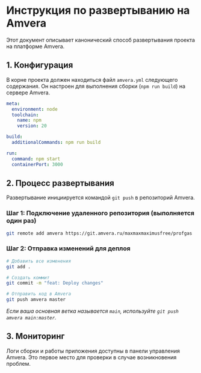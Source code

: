 # Инструкция по развертыванию на Amvera

Этот документ описывает канонический способ развертывания проекта на платформе Amvera.

## 1. Конфигурация

В корне проекта должен находиться файл `amvera.yml` следующего содержания. Он настроен для выполнения сборки (`npm run build`) на сервере Amvera.

```yaml
meta:
  environment: node
  toolchain:
    name: npm
    version: 20

build:
  additionalCommands: npm run build

run:
  command: npm start
  containerPort: 3000
```

## 2. Процесс развертывания

Развертывание инициируется командой `git push` в репозиторий Amvera.

### Шаг 1: Подключение удаленного репозитория (выполняется один раз)

```bash
git remote add amvera https://git.amvera.ru/maxmaxmaximusfree/profgas
```

### Шаг 2: Отправка изменений для деплоя

```bash
# Добавить все изменения
git add .

# Создать коммит
git commit -m "feat: Deploy changes"

# Отправить код в Amvera
git push amvera master
```
*Если ваша основная ветка называется `main`, используйте `git push amvera main:master`.*

## 3. Мониторинг

Логи сборки и работы приложения доступны в панели управления Amvera. Это первое место для проверки в случае возникновения проблем.
